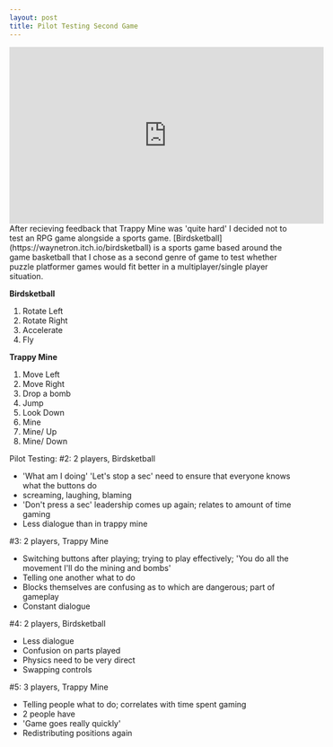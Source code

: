 ```yaml
---
layout: post
title: Pilot Testing Second Game
---
```

<iframe width="560" height="315" src="https://www.youtube.com/embed/videoseries?list=PLY57J1R5NjnrJp3Gk8W8YA-n3PzOhBSe7" frameborder="0" allowfullscreen></iframe>
After recieving feedback that Trappy Mine was 'quite hard' I decided not to test an RPG game alongside a sports game. [Birdsketball](https://waynetron.itch.io/birdsketball) is a sports game based around the game basketball that I chose as a second genre of game to test whether puzzle platformer games would fit better in a multiplayer/single player situation.

**Birdsketball**
1. Rotate Left
2. Rotate Right
3. Accelerate
4. Fly

**Trappy Mine**
1. Move Left
2. Move Right
3. Drop a bomb
4. Jump 
5. Look Down
6. Mine
7. Mine/ Up
8. Mine/ Down

Pilot Testing:
#2: 2 players, Birdsketball
* 'What am I doing' 'Let's stop a sec' need to ensure that everyone knows what the buttons do
* screaming, laughing, blaming 
* 'Don't press a sec' leadership comes up again; relates to amount of time gaming 
* Less dialogue than in trappy mine

#3: 2 players, Trappy Mine
* Switching buttons after playing; trying to play effectively; 'You do all the movement I'll do the mining and bombs' 
* Telling one another what to do
* Blocks themselves are confusing as to which are dangerous; part of gameplay
* Constant dialogue

#4: 2 players, Birdsketball
* Less dialogue
* Confusion on parts played
* Physics need to be very direct
* Swapping controls

#5: 3 players, Trappy Mine
* Telling people what to do; correlates with time spent gaming
* 2 people have 
* 'Game goes really quickly' 
* Redistributing positions again
